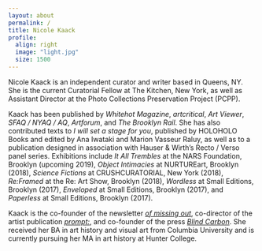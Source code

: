 ```yaml
---
layout: about
permalink: /
title: Nicole Kaack 
profile:
  align: right
  image: "light.jpg"
  size: 1500
---
```

<p>Nicole Kaack is an independent curator and writer based in Queens, NY. She is the current Curatorial Fellow at The Kitchen, New York, as well as Assistant Director at the Photo Collections Preservation Project (PCPP).</p>

<p>Kaack has been published by <i>Whitehot Magazine</i>, <i>artcritical</i>, <i>Art Viewer</i>, <i>SFAQ / NYAQ / AQ</i>, <i>Artforum</i>, and <i>The Brooklyn Rail</i>. She has also contributed texts to <i>I will set a stage for you</i>, published by HOLOHOLO Books and edited by Ana Iwataki and Marion Vasseur Raluy, as well as to a publication designed in association with Hauser & Wirth’s Recto / Verso panel series. Exhibitions include <i>It All Trembles</i> at the NARS Foundation, Brooklyn (upcoming 2019), <i>Object Intimacies</i> at NURTUREart, Brooklyn (2018), <i>Science Fictions</i> at CRUSHCURATORIAL, New York (2018), <i>Re:Framed</i> at the Re: Art Show, Brooklyn (2018), <i>Wordless</i> at Small Editions, Brooklyn (2017), <i>Enveloped</i> at Small Editions, Brooklyn (2017), and <i>Paperless</i> at Small Editions, Brooklyn (2017).</p>

<p>Kaack is the co-founder of the newsletter <a href="https://ofmissingout.wordpress.com/" target="_blank"><i>of missing out</i></a>, co-director of the artist publication <a href="https://cargocollective.com/promptcolon" target="_blank"><i>prompt:</i></a>, and co-founder of the press <a href="http://notnothing.ooo/" target="_blank"><i>Blind Carbon</i></a>. She received her BA in art history and visual art from Columbia University and is currently pursuing her MA in art history at Hunter College.</p>

